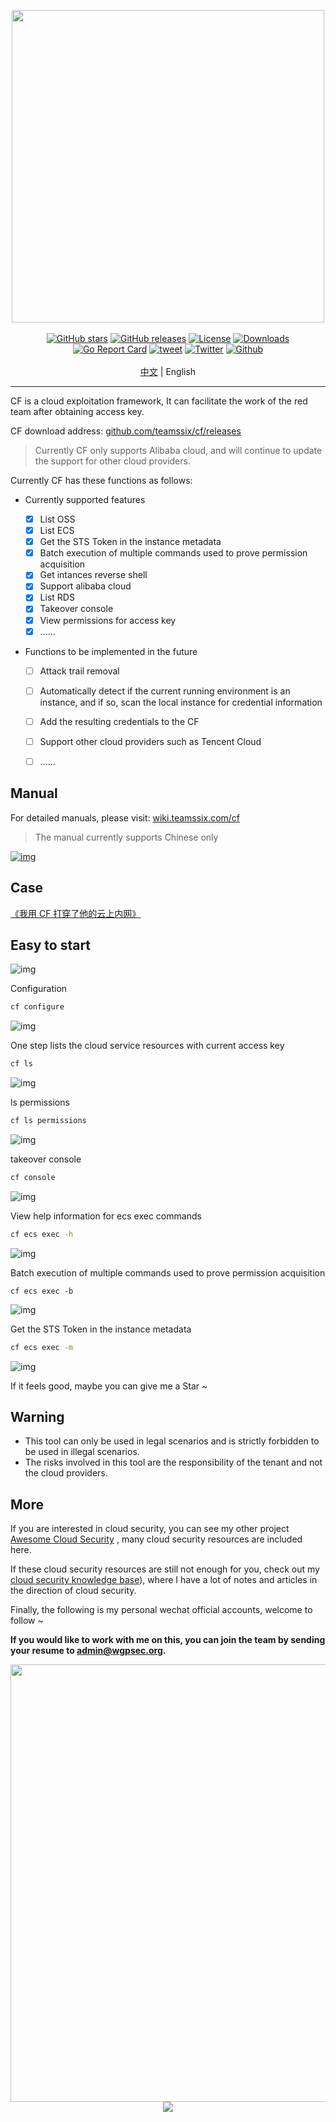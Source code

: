 <p align="center">
<img width="500" src="https://cdn.jsdelivr.net/gh/teamssix/BlogImages/imgs/202207022209168.png"><br><br>
<a href="https://github.com/teamssix/cf/stargazers"><img alt="GitHub stars" src="https://img.shields.io/github/stars/teamssix/cf"/></a>
<a href="https://github.com/teamssix/cf/releases"><img alt="GitHub releases" src="https://img.shields.io/github/release/teamssix/cf"/></a>
<a href="https://github.com/teamssix/cf/blob/main/LICENSE"><img alt="License" src="https://img.shields.io/badge/License-Apache%202.0-blue.svg"/></a>
<a href="https://github.com/teamssix/cf/releases"><img alt="Downloads" src="https://img.shields.io/github/downloads/teamssix/cf/total?color=brightgreen"/></a>
<a href="https://goreportcard.com/report/github.com/teamssix/cf"><img alt="Go Report Card" src="https://goreportcard.com/badge/github.com/teamssix/cf"/></a>
<a href="https://twitter.com/intent/tweet/?text=CF%2C%20an%20amazing%20cloud%20exploitation%20framework%0Ahttps%3A%2F%2Fgithub.com%2Fteamssix%2Fcf%0A%23cloud%20%23security%20%23cloudsecurity%20%23cybersecurtiy"><img alt="tweet" src="https://img.shields.io/twitter/url?url=https://github.com/teamssix/cf" /></a>
<a href="https://twitter.com/teamssix"><img alt="Twitter" src="https://img.shields.io/twitter/follow/teamssix?label=Followers&style=social" /></a>
<a href="https://github.com/teamssix"><img alt="Github" src="https://img.shields.io/github/followers/TeamsSix?style=social" /></a><br></br>
<a href="README.md">中文</a> | English
</p>




---

CF is a cloud exploitation framework, It can facilitate the work of the red team after obtaining access key.

CF download address: [github.com/teamssix/cf/releases](https://github.com/teamssix/cf/releases)

> Currently CF only supports Alibaba cloud, and will continue to update the support for other cloud providers.

Currently CF has these functions as follows: 

* Currently supported features

  - [x] List OSS
  - [x] List ECS
  - [x] Get the STS Token in the instance metadata
  - [x] Batch execution of multiple commands used to prove permission acquisition
  - [x] Get intances reverse shell
  - [x] Support alibaba cloud
  - [x] List RDS
  - [x] Takeover console
  - [x] View permissions for access key
  - [x] ......
  
* Functions to be implemented in the future
  - [ ] Attack trail removal
  
  - [ ] Automatically detect if the current running environment is an instance, and if so, scan the local instance for credential information
  - [ ] Add the resulting credentials to the CF
  - [ ] Support other cloud providers such as Tencent Cloud
  - [ ] ......

## Manual

For detailed manuals, please visit: [wiki.teamssix.com/cf](https://wiki.teamssix.com/cf)

> The manual currently supports Chinese only

[![img](https://cdn.jsdelivr.net/gh/teamssix/BlogImages/imgs/202207112152449.png)](https://wiki.teamssix.com/cf)

## Case

[《我用 CF 打穿了他的云上内网》](https://zone.huoxian.cn/d/1341-cf)

## Easy to start

![img](https://cdn.jsdelivr.net/gh/teamssix/BlogImages/imgs/202207052307021.png)

Configuration

```bash
cf configure
```

![img](https://cdn.jsdelivr.net/gh/teamssix/BlogImages/imgs/202207022241064.png)

One step lists the cloud service resources with current access key

```bash
cf ls
```

![img](https://cdn.jsdelivr.net/gh/teamssix/BlogImages/imgs/202207040107386.png)

ls permissions

```bash
cf ls permissions
```

![img](https://cdn.jsdelivr.net/gh/teamssix/BlogImages/imgs/202207082108875.png)

takeover console

```bash
cf console
```

![img](https://cdn.jsdelivr.net/gh/teamssix/BlogImages/imgs/202207082104422.png)

View help information for ecs exec commands

```bash
cf ecs exec -h
```

![img](https://cdn.jsdelivr.net/gh/teamssix/BlogImages/imgs/202207022215293.png)

Batch execution of multiple commands used to prove permission acquisition

```
cf ecs exec -b
```

![img](https://cdn.jsdelivr.net/gh/teamssix/BlogImages/imgs/202207022241381.png)

Get the STS Token in the instance metadata

```bash
cf ecs exec -m
```

![img](https://cdn.jsdelivr.net/gh/teamssix/BlogImages/imgs/202207022241672.png)

If it feels good, maybe you can give me a Star ~

## Warning

* This tool can only be used in legal scenarios and is strictly forbidden to be used in illegal scenarios.
* The risks involved in this tool are the responsibility of the tenant and not the cloud providers.

## More

If you are interested in cloud security, you can see my other project [Awesome Cloud Security](https://github.com/teamssix/awesome-cloud-security) , many cloud security resources are included here.

If these cloud security resources are still not enough for you, check out my [cloud security knowledge base](https://wiki.teamssix.com/)), where I have a lot of notes and articles in the direction of cloud security.

Finally, the following is my personal wechat official accounts, welcome to follow ~

**If you would like to work with me on this, you can join the team by sending your resume to admin@wgpsec.org.**

<div align=center><img width="700" src="https://cdn.jsdelivr.net/gh/teamssix/BlogImages/imgs/202204152148071.png" div align=center/></div>

<div align=center><img src="https://api.star-history.com/svg?repos=teamssix/cf&type=Timeline" div align=center/></div>










